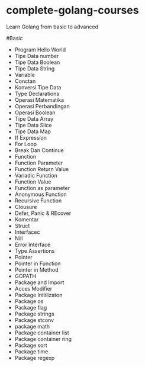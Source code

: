 # complete-golang-courses
Learn Golang from basic to advanced

#Basic
- Program Hello World
- Tipe Data number
- Tipe Data Boolean
- Tipe Data String
- Variable
- Conctan
- Konversi Tipe Data
- Type Declarations
- Operasi Matematika
- Operasi Perbandingan
- Operasi Boolean
- Tipe Data Array
- Tipe Data Slice
- Tipe Data Map
- If Expression
- For Loop
- Break Dan Continue
- Function
- Function Parameter
- Function Return Value
- Variadic Function
- Function Value
- Function as parameter
- Anonymous Function
- Recursive Function
- Clousure
- Defer, Panic & REcover
- Komentar
- Struct
- Interfacec
- Nill
- Error Interface
- Type Assertions
- Pointer
- Pointer in Function
- Pointer in Method
- GOPATH
- Package and Import
- Acces Modifier
- Package Initilizaton
- Package os
- Package flag
- Package strings
- Package stconv
- package math
- Package container list
- Package container ring
- Package sort
- Package time
- Package regexp
